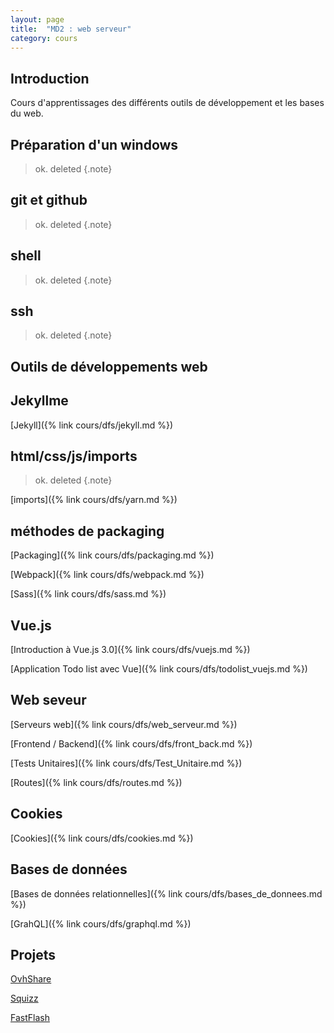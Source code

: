 ```yaml
---
layout: page
title:  "MD2 : web serveur"
category: cours
---
```


## Introduction

Cours d'apprentissages des différents outils de développement et les bases du web.

## Préparation d'un windows

> ok. deleted
{.note}

## git et github

> ok. deleted
{.note}


## shell

> ok. deleted
{.note}

## ssh

> ok. deleted
{.note}

## **Outils de développements web**

## Jekyllme

  [Jekyll]({% link cours/dfs/jekyll.md %})

## html/css/js/imports

> ok. deleted
{.note}


  [imports]({% link cours/dfs/yarn.md %})

## méthodes de packaging

  [Packaging]({% link cours/dfs/packaging.md %})

  [Webpack]({% link cours/dfs/webpack.md %})

  [Sass]({% link cours/dfs/sass.md %})

## Vue.js

  [Introduction à Vue.js 3.0]({% link cours/dfs/vuejs.md %})

  [Application Todo list avec Vue]({% link cours/dfs/todolist_vuejs.md %})

## Web seveur

  [Serveurs web]({% link cours/dfs/web_serveur.md %})
  
  [Frontend / Backend]({% link cours/dfs/front_back.md %})
  
  [Tests Unitaires]({% link cours/dfs/Test_Unitaire.md %})
    
  [Routes]({% link cours/dfs/routes.md %})
  
## Cookies

  [Cookies]({% link cours/dfs/cookies.md %})

## Bases de données

  [Bases de données relationnelles]({% link cours/dfs/bases_de_donnees.md %})

  [GrahQL]({% link cours/dfs/graphql.md %})

## Projets

  [OvhShare](https://github.com/BaptisteMahe/my-drive)
  
  
  [Squizz](https://github.com/LeoLaurent/projet-dfs-quizz-vue2)

  [FastFlash](https://github.com/fanismichalakis/fastflash)
